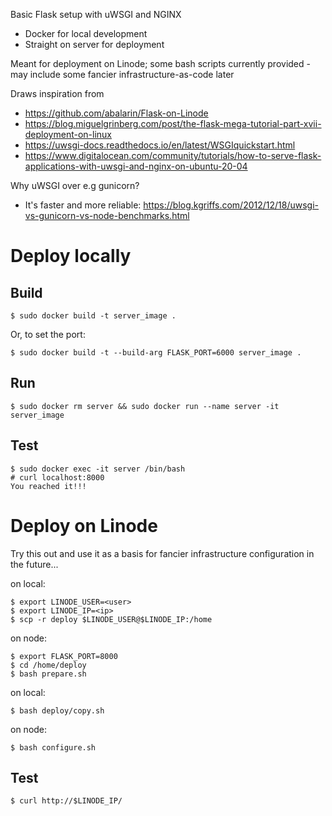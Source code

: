 Basic Flask setup with uWSGI and NGINX

* Docker for local development
* Straight on server for deployment

Meant for deployment on Linode; some bash scripts currently provided - may include some fancier infrastructure-as-code later

Draws inspiration from
* https://github.com/abalarin/Flask-on-Linode
* https://blog.miguelgrinberg.com/post/the-flask-mega-tutorial-part-xvii-deployment-on-linux
* https://uwsgi-docs.readthedocs.io/en/latest/WSGIquickstart.html
* https://www.digitalocean.com/community/tutorials/how-to-serve-flask-applications-with-uwsgi-and-nginx-on-ubuntu-20-04

Why uWSGI over e.g gunicorn?
* It's faster and more reliable: https://blog.kgriffs.com/2012/12/18/uwsgi-vs-gunicorn-vs-node-benchmarks.html

# Deploy locally

## Build
```
$ sudo docker build -t server_image .
```

Or, to set the port:
```
$ sudo docker build -t --build-arg FLASK_PORT=6000 server_image .
```

## Run
```
$ sudo docker rm server && sudo docker run --name server -it server_image
```

## Test
```
$ sudo docker exec -it server /bin/bash
# curl localhost:8000
You reached it!!!
```

# Deploy on Linode

Try this out and use it as a basis for fancier infrastructure configuration in the future...

on local:
```
$ export LINODE_USER=<user>
$ export LINODE_IP=<ip>
$ scp -r deploy $LINODE_USER@$LINODE_IP:/home
```

on node:
```
$ export FLASK_PORT=8000
$ cd /home/deploy
$ bash prepare.sh
```

on local:
```
$ bash deploy/copy.sh
```

on node:
```
$ bash configure.sh
```

## Test
```
$ curl http://$LINODE_IP/
```
